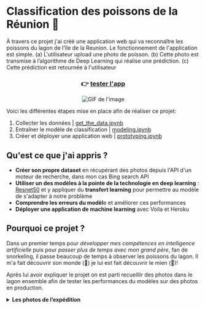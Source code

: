 # Classification des poissons de la Réunion 🐠
À travers ce projet j'ai créé une application web qui va reconnaître les poissons du lagon de l'île de la Reunion. Le fonctionnement de l'application est simple. (a) L'utilisateur upload une photo de poisson. (b) Cette photo est transmise à l’algorithme de Deep Learning qui réalise une prédiction. (c) Cette prédiction est retournée à l'utilisateur

<h3 align="center">
  <span>👉 </span>
  <a href="https://fish-classifier-reunion-island.herokuapp.com/">tester l'app</a>
</h3>

<p align="center">
  <img src='img/app.gif' alt="GIF de l'image" width=750>
</p>


Voici les différentes étapes mise en place afin de réaliser ce projet:

1. Collecter les données | [get_the_data.ipynb](https://colab.research.google.com/drive/1ybB06Y8hXg-3iuXqVMnTCBRF4LGhDJCQ?usp=sharing) 
2. Entraîner le modèle de classification | [modeling.ipynb](https://colab.research.google.com/drive/1UptvOjCSB7BK8Af8NTRGJJm8UPMfy51U?usp=sharing)
3. Créer et déployer une application web | [prototyping.ipynb](https://github.com/axelearning/fish_and_chips/blob/master/prototyping.ipynb)

## **Qu'est ce que j'ai appris ?**

- **Créer son propre dataset** en récupérant des photos depuis l'API d'un moteur de recherche, dans mon cas Bing search API
- **Utiliser un des modèles à la pointe de la technologie en deep learning** : [Resnet50](https://en.wikipedia.org/wiki/Residual_neural_network) et y appliquer du **transfert learning** pour permettre au modèle  de s'adapter à notre problème
- **Comprendre les erreurs du modèl**e et améliorer ces performances
- **Déployer une application de machine learning** avec Voila et Heroku

## **Pourquoi ce projet ?**
Dans un premier temps pour *développer mes compétences en intelligence artificielle* puis pour *passer plus de temps avec mon grand père*, fan de snorkeling, il passe beaucoup de temps à observer les poissons du lagon. Il m'a fait découvrir son monde (🐠) je lui est fait découvrir le mien (🤖)! 

Après lui avoir expliquer le projet on est parti recueillir des photos dans le lagon ensemble  afin de tester les performances du modèles sur des photos en production. 

<details><summary><b>Les photos de l’expédition</b></summary>
  
  <p align="center">
    <img src='img/pic2.JPG' alt="GIF de l'image" width=750>
    <img src='img/pic3.JPG' alt="GIF de l'image" width=750>
    <img src='img/pic1.JPG' alt="GIF de l'image" width=750>
    <img src='img/pic4.JPG' alt="GIF de l'image" width=750>
    <img src='img/pic5.JPG' alt="GIF de l'image" width=750>
    <img src='img/pic6.JPG' alt="GIF de l'image" width=750>
  </p>


 </details>
